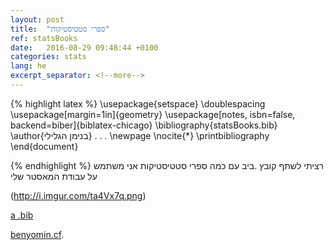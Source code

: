 ```yaml
---
layout: post
title:  "ספרי סטטיסטיקות"
ref: statsBooks
date:   2016-08-29 09:48:44 +0100
categories: stats
lang: he
excerpt_separator: <!--more-->
---
```

{% highlight latex %}
\usepackage{setspace}
\doublespacing
\usepackage[margin=1in]{geometry}
\usepackage[notes, isbn=false, backend=biber]{biblatex-chicago}
\bibliography{statsBooks.bib}
\author{בנימן הגלילי}
. . .
\newpage
\nocite{*}
\printbibliography
\end{document}

{% endhighlight %}
רציתי לשתף קובץ .ביב 
עם כמה ספרי סטטיסטיקות אני משתמש על עבודת המאסטר שלי

(http://i.imgur.com/ta4Vx7q.png)

[a .bib](https://github.com/paynito/dotfiles/blob/master/statsBooksAug29.bib)



[benyomin.cf][benyomin-link].

[benyomin-link]: http://benyomin.cf

